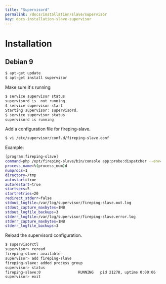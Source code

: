 ```yaml
---
title: "Supervisord"
permalink: /docs/installation/slave/supervisor
key: docs-installation-slave-supervisor
---
```


# Installation

## Debian 9

```bash
$ apt-get update
$ apt-get install supervisor
```

Make sure it's running

```bash
$ service supervisor status
supervisord is  not running.
$ service supervisor start
Starting supervisor: supervisord.
$ service supervisor status
supervisord is running
```

Add a configuration file for fireping-slave.

```bash
$ vi /etc/supervisor/conf.d/fireping-slave.conf
```

Example:

```bash
[program:fireping-slave]
command=php /opt/fireping-slave/bin/console app:probe:dispatcher --env=slave
process_name=%(process_num)d
numprocs=1
directory=/tmp
autostart=true
autorestart=true
startsecs=5
startretries=20
redirect_stderr=false
stdout_logfile=/var/log/supervisor/fireping-slave.out.log
stdout_capture_maxbytes=1MB
stdout_logfile_backups=3
stderr_logfile=/var/log/supervisor/fireping-slave.error.log
stderr_capture_maxbytes=1MB
stderr_logfile_backups=3
```

Reload the supervisord configuration.

```bash
$ supervisorctl
supervisor> reread
fireping-slave: available
supervisor> add fireping-slave
fireping-slave: added process group
supervisor> status
fireping-slave:0                 RUNNING   pid 21278, uptime 0:00:06
supervisor> exit
```